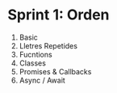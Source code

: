 #  Sprint 1: Orden
<ol>
    <li>Basic</li>
    <li>Lletres Repetides</li>
    <li>Fucntions</li>
    <li>Classes</li>
    <li>Promises & Callbacks</li>
    <li>Async / Await</li>
</ol>
